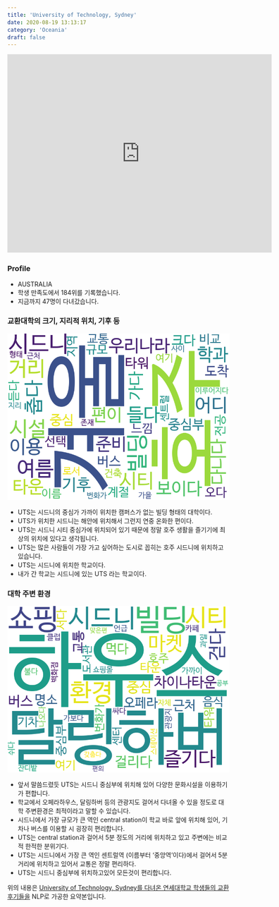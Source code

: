 ```yaml
---
title: 'University of Technology, Sydney'
date: 2020-08-19 13:13:17
category: 'Oceania'
draft: false
---
```


<iframe
width="600"
height="450"
frameborder="0" style="border:0"
src="https://www.google.com/maps/embed/v1/place?key=AIzaSyC9e1AME-pVmWC4hBpFdu5S4dKzyepa3HQ&q=University+of+Technology,+Sydney&center=-33.8832376,151.20049419999998&zoom=14" allowfullscreen>
</iframe>

### Profile

* AUSTRALIA
* 학생 만족도에서 184위를 기록했습니다.
* 지금까지 47명이 다녀갔습니다. 

### 교환대학의 크기, 지리적 위치, 기후 등

![gen_info-WordCloud](../univ_wordclouds_okt/gen_info/AU000016_gen_info_okt.png)

* UTS는 시드니의 중심가 가까이 위치한 캠퍼스가 없는 빌딩 형태의 대학이다.
* UTS가 위치한 시드니는 해안에 위치해서 그런지 연중 온화한 편이다.
* UTS는 시드니 시티 중심가에 위치되어 있기 때문에 정말 호주 생활을 즐기기에 최상의 위치에 있다고 생각됩니다.
* UTS는 많은 사람들이 가장 가고 싶어하는 도시로 꼽히는 호주 시드니에 위치하고 있습니다.
* UTS는 시드니에 위치한 학교이다.
* 내가 간 학교는 시드니에 있는 UTS 라는 학교이다.


### 대학 주변 환경

![env_info-WordCloud](../univ_wordclouds_okt/env_info/AU000016_env_info_okt.png)

* 앞서 말씀드렸듯 UTS는 시드니 중심부에 위치해 있어 다양한 문화시설을 이용하기가 편합니다.
* 학교에서 오페라하우스, 달링하버 등의 관광지도 걸어서 다녀올 수 있을 정도로 대학 주변환경은 최적이라고 말할 수 있습니다.
* 시드니에서 가장 규모가 큰 역인 central station이 학교 바로 앞에 위치해 있어, 기차나 버스를 이용할 시 굉장히 편리합니다.
* UTS는 central station과 걸어서 5분 정도의 거리에 위치하고 있고 주변에는 비교적 한적한 분위기다.
* UTS는 시드니에서 가장 큰 역인 센트럴역 (이름부터 ‘중앙역’이다)에서 걸어서 5분 거리에 위치하고 있어서 교통은 정말 편리하다.
* UTS는 시드니 중심부에 위치하고있어 모든것이 편리합니다.


위의 내용은 [University of Technology, Sydney를 다녀온 연세대학교 학생들의 교환 후기들을](http://oia.yonsei.ac.kr/partner/expReport.asp?ucode=AU000016&bgbn=A) NLP로 가공한 요약본입니다. 
